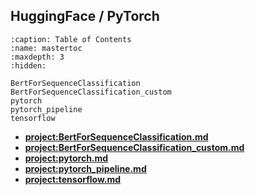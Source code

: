 ## HuggingFace / PyTorch

```{toctree}
:caption: Table of Contents
:name: mastertoc
:maxdepth: 3
:hidden:

BertForSequenceClassification
BertForSequenceClassification_custom
pytorch
pytorch_pipeline
tensorflow
```

- **<project:BertForSequenceClassification.md>**
- **<project:BertForSequenceClassification_custom.md>**
- **<project:pytorch.md>**
- **<project:pytorch_pipeline.md>**
- **<project:tensorflow.md>**
